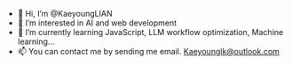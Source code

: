 - 👋 Hi, I’m @KaeyoungLIAN
- 👀 I’m interested in AI and web development
- 🌱 I’m currently learning JavaScript, LLM workflow optimization, Machine learning...
- 📫 You can contact me by sending me email. Kaeyounglk@outlook.com
